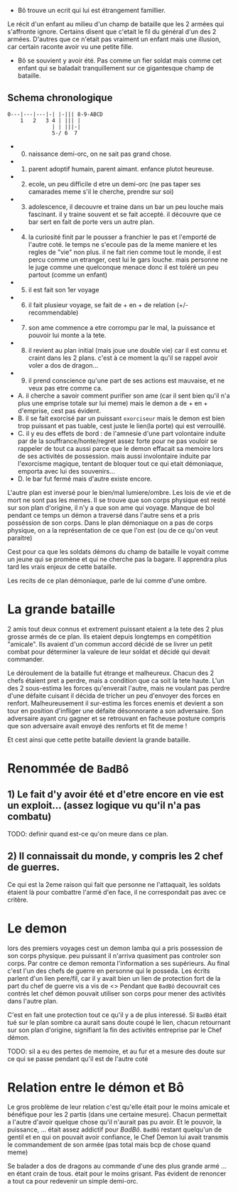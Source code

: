 

 * Bô trouve un ecrit qui lui est étrangement famillier.

Le récit d'un enfant au milieu d'un champ de bataille que les 2 armées qui s'affronte ignore.
Certains disent que c'etait le fil du général d'un des 2 armées.
D'autres que ce n'etait pas vraiment un enfant mais une illusion, car certain raconte avoir vu une petite fille.

 * Bô se souvient y avoir été. Pas comme un fier soldat mais comme cet enfant qui se baladait tranquillement sur ce gigantesque champ de bataille.



Schema chronologique
--------------------


```
0---|---|---|-| |-||| 8-9-ABCD
    1   2   3 4 | ||| |
              | | |||-|
              5-/ 6  7
```

* 0. naissance demi-orc, on ne sait pas grand chose.
* 1. parent adoptif humain, parent aimant. enfance plutot heureuse.
* 2. ecole, un peu difficile d etre un demi-orc (ne pas taper ses camarades meme s'il le cherche, prendre sur soi)
* 3. adolescence, il decouvre et traine dans un bar un peu louche mais fascinant.
il y traine souvent et se fait accepté.
il découvre que ce bar sert en fait de porte vers un autre plan.
* 4. la curiosité finit par le pousser a franchier le pas et l'emporté de l'autre coté.
le temps ne s'ecoule pas de la meme maniere et les regles de "vie" non plus.
il ne fait rien comme tout le monde, il est percu comme un etranger, cest lui le gars louche.
mais personne ne le juge comme une quelconque menace donc il est toléré un peu partout (comme un enfant)
* 5. il est fait son 1er voyage
* 6. il fait plusieur voyage, se fait de + en + de relation (+/- recommendable)
* 7. son ame commence a etre corrompu par le mal, la puissance et pouvoir lui monte a la tete.
* 8. il revient au plan initial (mais joue une double vie) car il est connu et craint dans les 2 plans.
c'est à ce moment la qu'il se rappel avoir voler a dos de dragon...
* 9. il prend conscience qu'une part de ses actions est mauvaise, et ne veux pas etre comme ca.
* A. il cherche a savoir comment purifier son ame (car il sent bien qu'il n'a plus une emprise totale sur lui meme)
mais le demon a de + en + d'emprise, cest pas évident.
* B. il se fait exorcisé par un puissant `exorciseur` mais le demon est bien trop puissant et pas tuable, cest juste le lien(la porte) qui est verrouillé.
* C. il y eu des effets de bord : de l'amnesie 
d'une part volontaire induite par de la souffrance/honte/regret assez forte pour ne pas vouloir se rappeler de tout ca
aussi parce que le demon effacait sa memoire lors de ses activités de possession.
mais aussi involontaire induite par l'exorcisme magique, tentant de bloquer tout ce qui etait démoniaque, emporta avec lui des souvenirs...
* D. le bar fut fermé mais d'autre existe encore.




L'autre plan est inversé pour le bien/mal lumiere/ombre.
Les lois de vie et de mort ne sont pas les memes.
Il se trouve que son corps physique est resté sur son plan d'origine, il n'y a que son ame qui voyage.
Manque de bol pendant ce temps un démon a traversé dans l'autre sens et a pris posséssion de son corps.
Dans le plan démoniaque on a pas de corps physique, on a la représentation de ce que l'on est (ou de ce qu'on veut paraitre)

Cest pour ca que les soldats démons du champ de bataille le voyait comme un jeune qui se promène et qui ne cherche pas la bagare.
Il apprendra plus tard les vrais enjeux de cette bataille.

Les recits de ce plan démoniaque, parle de lui comme d'une ombre.




La grande bataille
==================

2 amis tout deux connus et extrement puissant etaient a la tete des 2 plus grosse armés de ce plan.
Ils etaient depuis longtemps en compétition "amicale".
Ils avaient d'un commun accord décidé de se livrer un petit combat pour déterminer la valeure de leur soldat et décidé qui devait commander.

Le déroulement de la bataille fut étrange et malheureux.
Chacun des 2 chefs étaient pret a perdre, mais a condition que ca soit la tete haute.
L'un des 2 sous-estima les forces qu'enverait l'autre, mais ne voulant pas perdre d'une défaite cuisant il décida de tricher un peu d'envoyer des forces en renfort.
Malheureusement il sur-estima les forces enemis et devient a son tour en position d'infliger une défaite désonnorante a son adversaire.
Son adversaire ayant cru gagner et se retrouvant en facheuse posture compris que son adversaire avait envoyé des renforts et fit de meme !

Et cest ainsi que cette petite bataille devient la grande bataille.


Renommée de `BadBô`
=====================

## 1) Le fait d'y avoir été et d'etre encore en vie est un exploit... (assez logique vu qu'il n'a pas combatu)

TODO: definir quand est-ce qu'on meure dans ce plan.

## 2) Il connaissait du monde, y compris les 2 chef de guerres.

Ce qui est la 2eme raison qui fait que personne ne l'attaquait, les soldats étaient là pour combattre l'armé d'en face, il ne correspondait pas avec ce critère.


Le demon
========

lors des premiers voyages cest un demon lamba qui a pris possession de son corps physique.
peu puissant il n'arriva quasiment pas controler son corps.
Par contre ce demon remonta l'information a ses supérieurs.
Au final c'est l'un des chefs de guerre en personne qui le posseda.
Les écrits parlent d'un lien pere/fil, car il y avait bien un lien de protection fort de la part du chef de guerre vis a vis de <<badbo>>
Pendant que `BadBô` decouvrait ces contrés let chef démon pouvait utiliser son corps pour mener des activités dans l'autre plan.

C'est en fait une protection tout ce qu'il y a de plus interessé.
Si `BadBô` était tué sur le plan sombre ca aurait sans doute coupé le lien, chacun retournant sur son plan d'origine,
signifiant la fin des activités entreprise par le Chef démon.


TODO: sil a eu des pertes de memoire, et au fur et a mesure des doute sur ce qui se passe pendant qu'il est de l'autre coté




Relation entre le démon et Bô
=============================

Le gros problème de leur relation c'est qu'elle était pour le moins amicale et bénéfique pour les 2 partis (dans une certaine mesure).
Chacun permettait a l'autre d'avoir quelque chose qu'il n'aurait pas pu avoir.
Et le pouvoir, la puissance, ... était assez addictif pour *BadBô*.
`BadBô` restant quelqu'un de gentil et en qui on pouvait avoir confiance, le Chef Demon lui avait transmis le commandement de son armée (pas total mais bcp de chose quand meme)

Se balader a dos de dragons au commande d'une des plus grande armé ... en étant crain de tous. était pour le moins grisant.
Pas évident de renoncer a tout ca pour redevenir un simple demi-orc.

